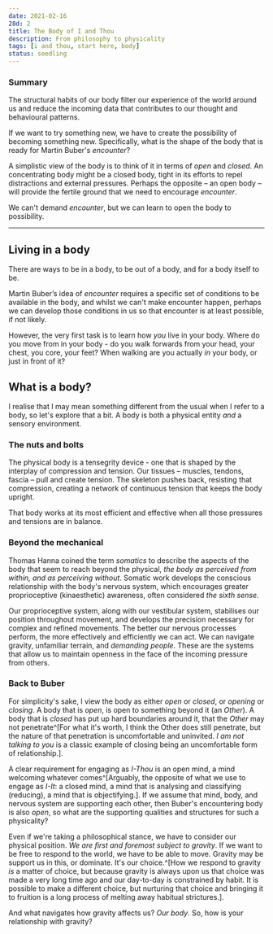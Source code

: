 ```yaml
---
date: 2021-02-16
28d: 2
title: The Body of I and Thou
description: From philosophy to physicality
tags: [i and thou, start here, body]
status: seedling
---
```


### Summary

The structural habits of our body filter our experience of the world around us and reduce the incoming data that contributes to our thought and behavioural patterns.

If we want to try something new, we have to create the possibility of becoming something new. Specifically, what is the shape of the body that is ready for Martin Buber's _encounter_?

A simplistic view of the body is to think of it in terms of _open_ and _closed_. An concentrating body might be a closed body, tight in its efforts to repel distractions and external pressures. Perhaps the opposite – an open body – will provide the fertile ground that we need to encourage _encounter_.

We can't demand _encounter_, but we can learn to open the body to possibility.

---

## Living in a body

There are ways to be in a body, to be out of a body, and for a body itself to be.

Martin Buber’s idea of _encounter_ requires a specific set of conditions to be available in the body, and whilst we can't make encounter happen, perhaps we can develop those conditions in us so that encounter is at least possible, if not likely.

However, the very first task is to learn how _you_ live in your body. Where do you move from in your body - do you walk forwards from your head, your chest, you core, your feet? When walking are you actually _in_ your body, or just in front of it?

## What is a body?

I realise that I may mean something different from the usual when I refer to a body, so let's explore that a bit. A body is both a physical entity _and_ a sensory environment.

### The nuts and bolts

The physical body is a tensegrity device - one that is shaped by the interplay of compression and tension. Our tissues – muscles, tendons, fascia – pull and create tension. The skeleton pushes back, resisting that compression, creating a network of continuous tension that keeps the body upright.

That body works at its most efficient and effective when all those pressures and tensions are in balance.

### Beyond the mechanical

Thomas Hanna coined the term _somatics_ to describe the aspects of the body that seem to reach beyond the physical, _the body as perceived from within, and as perceiving without_. Somatic work develops the conscious relationship with the body's nervous system, which encourages greater proprioceptive (kinaesthetic) awareness, often considered _the sixth sense_.

Our proprioceptive system, along with our vestibular system, stabilises our position throughout movement, and develops the precision necessary for complex and refined movements. The better our nervous processes perform, the more effectively and efficiently we can act. We can navigate gravity, unfamiliar terrain, and _demanding people_. These are the systems that allow us to maintain openness in the face of the incoming pressure from others.

### Back to Buber

For simplicity's sake, I view the body as either _open_ or _closed_, or _opening_ or _closing_. A body that is _open_, is open to something beyond it (an _Other_). A body that is _closed_ has put up hard boundaries around it, that the _Other_ may not penetrate^[For what it's worth, I think the Other does still penetrate, but the nature of that penetration is uncomfortable and uninvited. _I am not talking to you_ is a classic example of closing being an uncomfortable form of relationship.].

A clear requirement for engaging as _I-Thou_ is an open mind, a mind welcoming whatever comes^[Arguably, the opposite of what we use to engage as _I-It_: a closed mind, a mind that is analysing and classifying (reducing), a mind that is objectifying.]. If we assume that mind, body, and nervous system are supporting each other, then Buber's encountering body is also _open_, so what are the supporting qualities and structures for such a physicality?

Even if we're taking a philosophical stance, we have to consider our physical position. _We are first and foremost subject to gravity_. If we want to be free to respond to the world, we have to be able to move. Gravity may be support us in this, or dominate. It's our choice.^[How we respond to gravity _is_ a matter of choice, but because gravity is always upon us that choice was made a very long time ago and our day-to-day is constrained by habit. It is possible to make a different choice, but nurturing that choice and bringing it to fruition is a long process of melting away habitual strictures.].

And what navigates how gravity affects us? _Our body_. So, how is your relationship with gravity?
